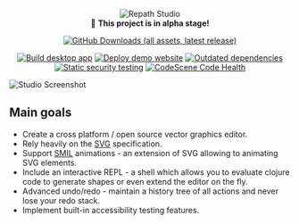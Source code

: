 <div align="center">

![Repath Studio](https://repath.studio/assets/images/banner.png)
<br>
 :construction: **This project is in alpha stage!**

[![GitHub Downloads (all assets, latest release)](https://img.shields.io/github/downloads/re-path/studio/latest/total?style=for-the-badge)](https://github.com/re-path/studio/releases/latest/)

[![Build desktop app](https://github.com/re-path/studio/actions/workflows/studio.yml/badge.svg)](https://github.com/re-path/studio/actions/workflows/studio.yml)
[![Deploy demo website](https://github.com/re-path/studio/actions/workflows/demo.yml/badge.svg)](https://github.com/re-path/studio/actions/workflows/demo.yml)
[![Outdated dependencies](https://github.com/re-path/studio/actions/workflows/dependencies.yml/badge.svg)](https://github.com/re-path/studio/actions/workflows/dependencies.yml)
[![Static security testing](https://github.com/re-path/studio/actions/workflows/clj-holmes.yml/badge.svg)](https://github.com/re-path/studio/actions/workflows/clj-holmes.yml)
[![CodeScene Code Health](https://codescene.io/projects/47852/status-badges/code-health)](https://codescene.io/projects/47852)

</div>

![Studio Screenshot](https://repath.studio/assets/images/studio.png)

## Main goals

- Create a cross platform / open source vector graphics editor.
- Rely heavily on the [SVG](https://developer.mozilla.org/en-US/docs/Web/SVG) specification.
- Support [SMIL](https://developer.mozilla.org/en-US/docs/Web/SVG/SVG_animation_with_SMIL) animations - an extension of SVG allowing to animating SVG elements.
- Include an interactive REPL - a shell which allows you to evaluate clojure code to generate shapes or even extend the editor on the fly.
- Advanced undo/redo - maintain a history tree of all actions and never lose your redo stack.
- Implement built-in accessibility testing features.
